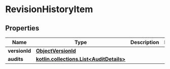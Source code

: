 
# RevisionHistoryItem

## Properties
Name | Type | Description | Notes
------------ | ------------- | ------------- | -------------
**versionId** | [**ObjectVersionId**](ObjectVersionId.md) |  | 
**audits** | [**kotlin.collections.List&lt;AuditDetails&gt;**](AuditDetails.md) |  | 



